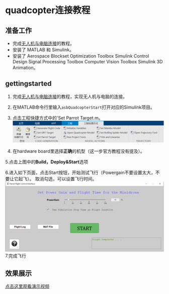 # quadcopter连接教程

## 准备工作

- 完成[无人机与电脑连接](与电脑连接.md)的教程。
- 安装了 MATLAB 和 Simulink。
- 安装了 Aerospace Blockset
         Optimization Toolbox
         Simulink Control Design
         Signal Processing Toolbox
         Computer Vision Toolbox
          Simulink 3D Animation。
## gettingstarted
1. 完成[无人机与电脑连接](与电脑连接.md)的教程，实现无人机与电脑的连接。

2. 在MATLAB命令行里输入`asbQuadcopterStart`打开对应的Simulink项目。

3. 点击工程快捷方式中的'Set Parrot Target.m。
    ![选择机型](image/target.png)
4. 在hardware board里选择**正确**的机型（这一步官方教程没有提及）。
   
5.点击上图中的**Build，Deploy&Start**选项

6.进入如下页面，点击Start按钮，开始测试飞行（Powergain不要设置太大，不要让它起飞）。
  取消勾选，可以设置飞行时间。
    ![飞行页面](image/飞行页面.png)
7.完成飞行
## 效果展示
[点击这里观看演示视频](https://wwszkty.github.io/parrot-rolling-minidrone-with-matlab/index.html)
